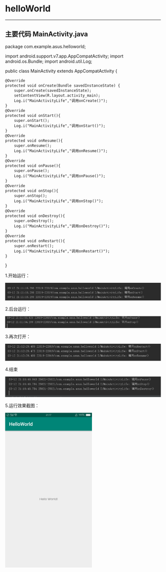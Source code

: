 # helloWorld
-------------------------------------------------------------
主要代码
MainActivity.java
------------------------
package com.example.asus.helloworld;

import android.support.v7.app.AppCompatActivity;
import android.os.Bundle;
import android.util.Log;

public class MainActivity extends AppCompatActivity {

    @Override
    protected void onCreate(Bundle savedInstanceState) {
        super.onCreate(savedInstanceState);
        setContentView(R.layout.activity_main);
        Log.i("MainActivityLife","调用onCreate()");
    }
    @Override
    protected void onStart(){
        super.onStart();
        Log.i("MainActivityLife","调用onStart()");
    }
    @Override
    protected void onResume(){
        super.onResume();
        Log.i("MainActivityLife","调用onResume()");
    }
    @Override
    protected void onPause(){
        super.onPause();
        Log.i("MainActivityLife","调用onPause()");
    }
    @Override
    protected void onStop(){
        super.onStop();
        Log.i("MainActivityLife","调用onStop()");
    }
    @Override
    protected void onDestroy(){
        super.onDestroy();
        Log.i("MainActivityLife","调用onDestroy()");
    }
    @Override
    protected void onRestart(){
        super.onRestart();
        Log.i("MainActivityLife","调用onRestart()");
    }
}


1.开始运行：

![image](https://github.com/Peiqiye/image/blob/master/图片1.png)

2.后台运行：

![image](https://github.com/Peiqiye/image/blob/master/图片2.png)

3.再次打开：

![image](https://github.com/Peiqiye/image/blob/master/图片3.png)

4.结束

![image](https://github.com/Peiqiye/image/blob/master/图片4.png)

5.运行效果截图：

<img weight="300" height="500" src="https://github.com/Peiqiye/image/blob/master/图片5.png"/>


